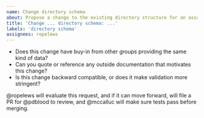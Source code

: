 ```yaml
---
name: Change directory schema
about: Propose a change to the existing directory structure for an assay type
title: 'Change ... directory schema: ...'
labels: 'directory schema'
assignees: ropelews
---
```

- Does this change have buy-in from other groups providing the same kind of data?
- Can you quote or reference any outside documentation that motivates this change?
- Is this change backward compatible, or does it make validation more stringent?

@ropelews will evaluate this request, and if it can move forward,
will file a PR for @pdblood to review,
and @mccalluc will make sure tests pass before merging.